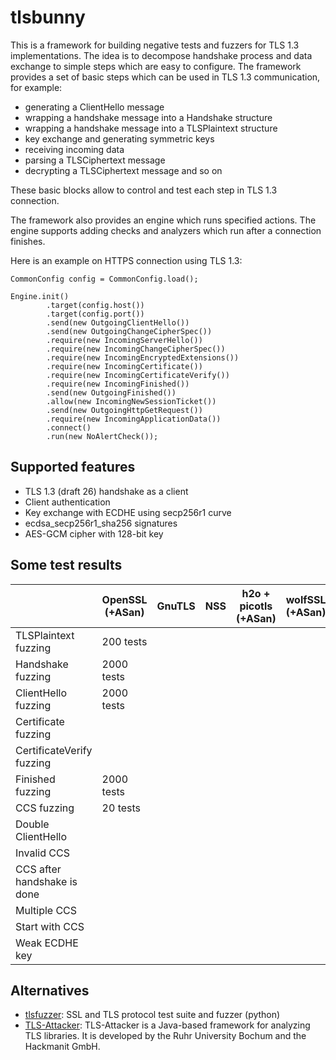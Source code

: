 # tlsbunny

This is a framework for building negative tests and fuzzers for TLS 1.3 implementations.
The idea is to decompose handshake process and data exchange to simple steps which are easy to configure.
The framework provides a set of basic steps which can be used in TLS 1.3 communication, for example:

- generating a ClientHello message
- wrapping a handshake message into a Handshake structure
- wrapping a handshake message into a TLSPlaintext structure
- key exchange and generating symmetric keys
- receiving incoming data
- parsing a TLSCiphertext message
- decrypting a TLSCiphertext message and so on

These basic blocks allow to control and test each step in TLS 1.3 connection.

The framework also provides an engine which runs specified actions. The engine supports adding checks and analyzers which run after a connection finishes.

Here is an example on HTTPS connection using TLS 1.3:

```
CommonConfig config = CommonConfig.load();

Engine.init()
        .target(config.host())
        .target(config.port())
        .send(new OutgoingClientHello())
        .send(new OutgoingChangeCipherSpec())
        .require(new IncomingServerHello())
        .require(new IncomingChangeCipherSpec())
        .require(new IncomingEncryptedExtensions())
        .require(new IncomingCertificate())
        .require(new IncomingCertificateVerify())
        .require(new IncomingFinished())
        .send(new OutgoingFinished())
        .allow(new IncomingNewSessionTicket())
        .send(new OutgoingHttpGetRequest())
        .require(new IncomingApplicationData())
        .connect()
        .run(new NoAlertCheck());
```

## Supported features

- TLS 1.3 (draft 26) handshake as a client
- Client authentication
- Key exchange with ECDHE using secp256r1 curve
- ecdsa_secp256r1_sha256 signatures
- AES-GCM cipher with 128-bit key

## Some test results

|                             | OpenSSL (+ASan) | GnuTLS  | NSS    | h2o + picotls (+ASan) | wolfSSL (+ASan) |
| ----------------------------|-----------------|---------|--------|-----------------------|-----------------|
| TLSPlaintext fuzzing        | 200  tests      |         |        |                       |                 |
| Handshake fuzzing           | 2000 tests      |         |        |                       |                 |
| ClientHello fuzzing         | 2000 tests      |         |        |                       |                 |
| Certificate fuzzing         |                 |         |        |                       |                 |
| CertificateVerify fuzzing   |                 |         |        |                       |                 |
| Finished fuzzing            | 2000 tests      |         |        |                       |                 |
| CCS fuzzing                 | 20   tests      |         |        |                       |                 |
| Double ClientHello          |                 |         |        |                       |                 |
| Invalid CCS                 |                 |         |        |                       |                 |
| CCS after handshake is done |                 |         |        |                       |                 |
| Multiple CCS                |                 |         |        |                       |                 |
| Start with CCS              |                 |         |        |                       |                 |
| Weak ECDHE key              |                 |         |        |                       |                 |

## Alternatives

- [tlsfuzzer](https://github.com/tomato42/tlsfuzzer): SSL and TLS protocol test suite and fuzzer (python)
- [TLS-Attacker](https://github.com/RUB-NDS/TLS-Attacker): TLS-Attacker is a Java-based framework for analyzing TLS libraries. It is developed by the Ruhr University Bochum and the Hackmanit GmbH.
